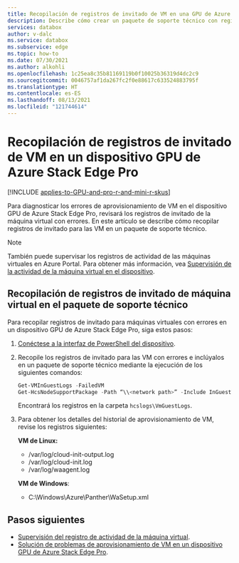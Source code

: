 ```yaml
---
title: Recopilación de registros de invitado de VM en una GPU de Azure Stack Edge Pro
description: Describe cómo crear un paquete de soporte técnico con registros de invitado para VM en un dispositivo GPU de Azure Stack Edge Pro.
services: databox
author: v-dalc
ms.service: databox
ms.subservice: edge
ms.topic: how-to
ms.date: 07/30/2021
ms.author: alkohli
ms.openlocfilehash: 1c25ea8c35b81169119b0f10025b36319d4dc2c9
ms.sourcegitcommit: 0046757af1da267fc2f0e88617c633524883795f
ms.translationtype: HT
ms.contentlocale: es-ES
ms.lasthandoff: 08/13/2021
ms.locfileid: "121744614"
---
```

# <a name="collect-vm-guest-logs-on-an-azure-stack-edge-pro-gpu-device"></a>Recopilación de registros de invitado de VM en un dispositivo GPU de Azure Stack Edge Pro

[!INCLUDE [applies-to-GPU-and-pro-r-and-mini-r-skus](../../includes/azure-stack-edge-applies-to-gpu-pro-r-mini-r-sku.md)]

Para diagnosticar los errores de aprovisionamiento de VM en el dispositivo GPU de Azure Stack Edge Pro, revisará los registros de invitado de la máquina virtual con errores. En este artículo se describe cómo recopilar registros de invitado para las VM en un paquete de soporte técnico.

> [!NOTE]
> También puede supervisar los registros de actividad de las máquinas virtuales en Azure Portal. Para obtener más información, vea [Supervisión de la actividad de la máquina virtual en el dispositivo](azure-stack-edge-gpu-monitor-virtual-machine-activity.md).


## <a name="collect-vm-guest-logs-in-support-package"></a>Recopilación de registros de invitado de máquina virtual en el paquete de soporte técnico

Para recopilar registros de invitado para máquinas virtuales con errores en un dispositivo GPU de Azure Stack Edge Pro, siga estos pasos:

1. [Conéctese a la interfaz de PowerShell del dispositivo](azure-stack-edge-gpu-connect-powershell-interface.md#connect-to-the-powershell-interface).

2. Recopile los registros de invitado para las VM con errores e inclúyalos en un paquete de soporte técnico mediante la ejecución de los siguientes comandos:

   ```powershell
   Get-VMInGuestLogs -FailedVM
   Get-HcsNodeSupportPackage -Path “\\<network path>” -Include InGuestVMLogFiles -Credential “domain_name\user”
   ```

   Encontrará los registros en la carpeta `hcslogs\VmGuestLogs`.

3. Para obtener los detalles del historial de aprovisionamiento de VM, revise los registros siguientes:

   **VM de Linux:**
   - /var/log/cloud-init-output.log
   - /var/log/cloud-init.log
   - /var/log/waagent.log

   **VM de Windows**:
   - C:\Windows\Azure\Panther\WaSetup.xml

## <a name="next-steps"></a>Pasos siguientes

- [Supervisión del registro de actividad de la máquina virtual](azure-stack-edge-gpu-monitor-virtual-machine-activity.md).
- [Solución de problemas de aprovisionamiento de VM en un dispositivo GPU de Azure Stack Edge Pro](azure-stack-edge-gpu-troubleshoot-virtual-machine-provisioning.md).